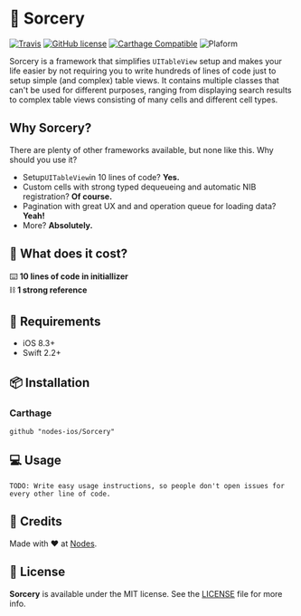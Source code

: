 # 🔮 Sorcery

[![Travis](https://img.shields.io/travis/nodes-ios/Serializable.svg)](https://travis-ci.org/nodes-ios/Sorcery)
[![GitHub license](https://img.shields.io/badge/license-MIT-blue.svg)](https://github.com/nodes-ios/Sorcery/blob/master/LICENSE)
[![Carthage Compatible](https://img.shields.io/badge/Carthage-compatible-4BC51D.svg?style=flat)](https://github.com/Carthage/Carthage)
![Plaform](https://img.shields.io/badge/platform-iOS-lightgrey.svg)

Sorcery is a framework that simplifies `UITableView` setup and makes your life easier by not requiring you to write hundreds of lines of code just to setup simple (and complex) table views. It contains multiple classes that can't be used for different purposes, ranging from displaying search results to complex table views consisting of many cells and different cell types. 

## Why Sorcery?
There are plenty of other frameworks available, but none like this. Why should you use it? 

* Setup`UITableView`in 10 lines of code? **Yes.**
* Custom cells with strong typed dequeueing and automatic NIB registration? **Of course.**
* Pagination with great UX and and operation queue for loading data? **Yeah!**
* More? **Absolutely.**

## 💸 What does it cost?

⌨️ **10 lines of code in initiallizer**  
⛓ **1 strong reference**

## 📝 Requirements

* iOS 8.3+
* Swift 2.2+

## 📦 Installation

### Carthage
~~~
github "nodes-ios/Sorcery" 
~~~

## 💻 Usage

```
TODO: Write easy usage instructions, so people don't open issues for every other line of code.
```

## 👥 Credits
Made with ❤️ at [Nodes](http://nodesagency.com).

## 📄 License
**Sorcery** is available under the MIT license. See the [LICENSE](https://github.com/nodes-ios/Sorcery/blob/master/LICENSE) file for more info.
